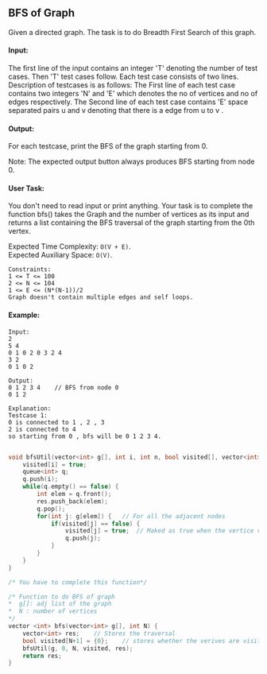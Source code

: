 ## BFS of Graph

Given a directed graph. The task is to do Breadth First Search of this graph.

#### Input:

The first line of the input contains an integer 'T' denoting the number of test cases. Then 'T' test cases follow. Each test case consists of two lines. Description of testcases is as follows: The First line of each test case contains two integers 'N' and 'E' which denotes the no of vertices and no of edges respectively. The Second line of each test case contains 'E' space separated pairs u and v denoting that there is a edge from u to v .

#### Output:

For each testcase, print the BFS of the graph starting from 0.

Note: The expected output button always produces BFS starting from node 0.

#### User Task:

You don't need to read input or print anything. Your task is to complete the function bfs() takes the Graph and the number of vertices as its input and returns a list containing the BFS traversal of the graph starting from the 0th vertex.

Expected Time Complexity: `O(V + E)`.  
Expected Auxiliary Space: `O(V)`.

```
Constraints:
1 <= T <= 100
2 <= N <= 104
1 <= E <= (N*(N-1))/2
Graph doesn't contain multiple edges and self loops.
```

#### Example:

```
Input:
2
5 4
0 1 0 2 0 3 2 4
3 2
0 1 0 2

Output:
0 1 2 3 4    // BFS from node 0
0 1 2

Explanation:
Testcase 1:
0 is connected to 1 , 2 , 3
2 is connected to 4
so starting from 0 , bfs will be 0 1 2 3 4.
```

```c++

void bfsUtil(vector<int> g[], int i, int n, bool visited[], vector<int> &res) {
    visited[i] = true;
    queue<int> q;
    q.push(i);
    while(q.empty() == false) {
        int elem = q.front();
        res.push_back(elem);
        q.pop();
        for(int j: g[elem]) {   // For all the adjacent nodes
            if(visited[j] == false) {
                visited[j] = true;  // Maked as true when the vertice visits the queue
                q.push(j);
            }
        }
    }
}

/* You have to complete this function*/

/* Function to do BFS of graph
*  g[]: adj list of the graph
*  N : number of vertices
*/
vector <int> bfs(vector<int> g[], int N) {
    vector<int> res;    // Stores the traversal
    bool visited[N+1] = {0};    // stores whether the verives are visited or not
    bfsUtil(g, 0, N, visited, res);
    return res;
}
```
